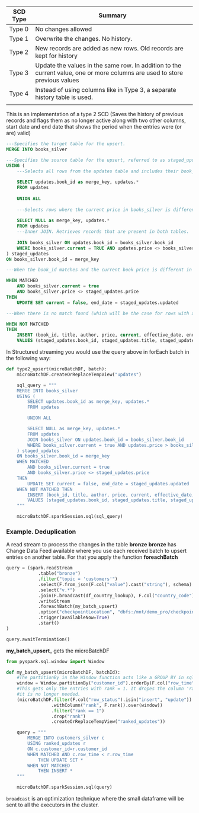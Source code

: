 

| SCD Type | Summary                                                                                                                    |
| -------- | -------------------------------------------------------------------------------------------------------------------------- |
| Type 0   | No changes allowed                                                                                                         |
| Type 1   | Overwrite the changes. No history.                                                                                         |
| Type 2   | New records are added as new rows. Old records are kept for history                                                        |
| Type 3   | Update the values in the same row. In addition to the current value, one or more columns are used to store previous values |
| Type 4   | Instead of using columns like in Type 3, a separate history table is used.                                                 |
|          |                                                                                                                            |

This is an implementation of a type 2 SCD (Saves the history of previous records and flags them as no longer active along with two other columns, start date and end date that shows the period when the entries were (or are) valid)

```sql
---Specifies the target table for the upsert.
MERGE INTO books_silver

---Specifies the source table for the upsert, referred to as staged_updates in the merge condition.
USING (
    ---Selects all rows from the updates table and includes their book_id as merge_key.
    
    SELECT updates.book_id as merge_key, updates.*
    FROM updates
    
    UNION ALL
    
    ---Selects rows where the current price in books_silver is different from updates. The merge_key is set to NULL for these rows so they are treated as new insertions in the WHEN NOT MATCHED clause.
    
    SELECT NULL as merge_key, updates.*
    FROM updates
    ---Inner JOIN. Retrieves records that are present in both tables.
    
    JOIN books_silver ON updates.book_id = books_silver.book_id
    WHERE books_silver.current = TRUE AND updates.price <> books_silver.price
) staged_updates
ON books_silver.book_id = merge_key

---When the book_id matches and the current book price is different in the books_silver table, it updates the current flag to false and sets the end_date to the updated timestamp from staged_updates.

WHEN MATCHED 
    AND books_silver.current = true 
    AND books_silver.price <> staged_updates.price 
THEN
    UPDATE SET current = false, end_date = staged_updates.updated

---When there is no match found (which will be the case for rows with a NULL merge_key), it inserts the record from staged_updates into the books_silver table.

WHEN NOT MATCHED 
THEN
    INSERT (book_id, title, author, price, current, effective_date, end_date)
    VALUES (staged_updates.book_id, staged_updates.title, staged_updates.author, staged_updates.price, true, staged_updates.updated, NULL)

```

In Structured streaming you would use the query above in forEach batch in the following way:

```python
def type2_upsert(microBatchDF, batch):
    microBatchDF.createOrReplaceTempView("updates")

    sql_query = """
    MERGE INTO books_silver
    USING (
        SELECT updates.book_id as merge_key, updates.*
        FROM updates

        UNION ALL

        SELECT NULL as merge_key, updates.*
        FROM updates
        JOIN books_silver ON updates.book_id = books_silver.book_id
        WHERE books_silver.current = true AND updates.price > books_silver.price
    ) staged_updates
    ON books_silver.book_id = merge_key
    WHEN MATCHED 
        AND books_silver.current = true 
        AND books_silver.price <> staged_updates.price 
    THEN
        UPDATE SET current = false, end_date = staged_updates.updated
    WHEN NOT MATCHED THEN
        INSERT (book_id, title, author, price, current, effective_date, end_date)
        VALUES (staged_updates.book_id, staged_updates.title, staged_updates.author, staged_updates.price, true, staged_updates.updated, NULL)
    """

    microBatchDF.sparkSession.sql(sql_query)
```



### Example. Deduplication


A read stream to process the changes in the table __bronze__
__bronze__ has Change Data Feed available
where you use each received batch to upsert entries on another table. For that you apply the function __foreachBatch__


```python
query = (spark.readStream
            .table("bronze")
            .filter("topic = 'customers'")
            .select(F.from_json(F.col("value").cast("string"), schema).alias("v"))
            .select("v.*")
            .join(F.broadcast(df_country_lookup), F.col("country_code") == F.col("code"), "inner")
            .writeStream
            .foreachBatch(my_batch_upsert)
            .option("checkpointLocation", "dbfs:/mnt/demo_pro/checkpoints/customers_silver")
            .trigger(availableNow=True)
            .start()
)

query.awaitTermination()
```

__my_batch_upsert___ gets the microBatchDF

```python
from pyspark.sql.window import Window

def my_batch_upsert(microBatchDF, batchId):
	#The partitionBy in the Window function acts like a GROUP BY in sql.
    window = Window.partitionBy("customer_id").orderBy(F.col("row_time").desc())
    #This gets only the entries with rank = 1. It dropes the column 'rank' since 
    #it is no longer needed.
    (microBatchDF.filter(F.col("row_status").isin("insert", "update"))
                 .withColumn("rank", F.rank().over(window))
                 .filter("rank == 1")
                 .drop("rank")
                 .createOrReplaceTempView("ranked_updates"))

	query = """
		MERGE INTO customers_silver c
		USING ranked_updates r
		ON c.customer_id=r.customer_id
		WHEN MATCHED AND c.row_time < r.row_time
		    THEN UPDATE SET *
		WHEN NOT MATCHED
		    THEN INSERT *
	"""

	microBatchDF.sparkSession.sql(query)
```

`broadcast` is an optimization technique where the small dataframe will be sent to all the executors in the cluster.